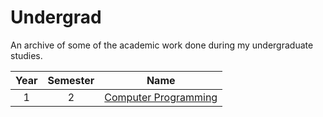 # Undergrad

An archive of some of the academic work done during my undergraduate studies.

<table>
    <thead>
        <tr>
            <th align="center">Year</th>
            <th align="center">Semester</th>
            <th>Name</th>
    </thead>
    <tbody>
        <tr>
            <td align="center">1</td>
            <td align="center">2</td>
            <td><a href="courses/CS_F111/">Computer Programming</a></td>
        </tr>
    </tbody>
</table>

